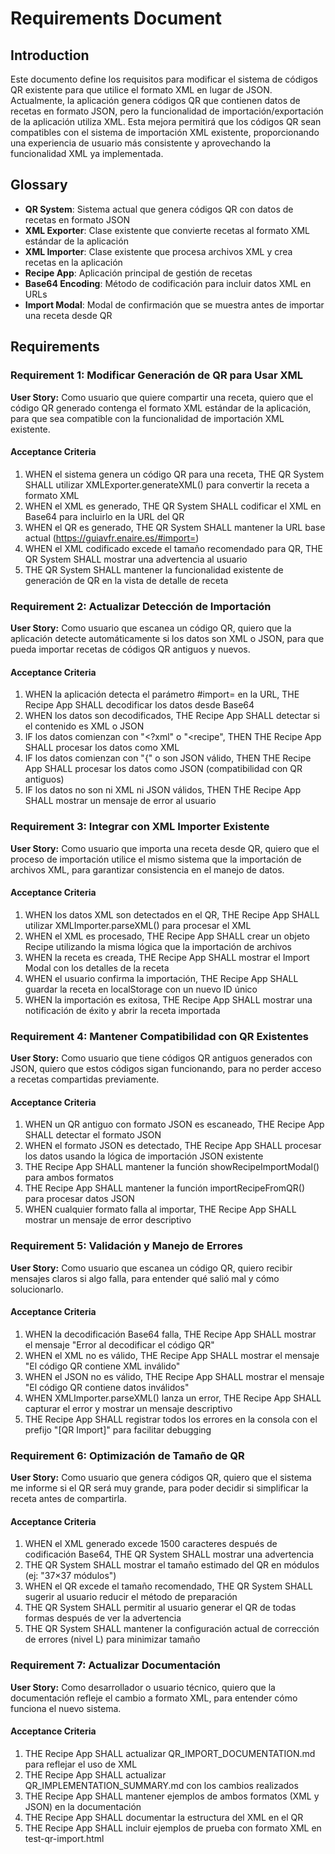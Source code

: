 # Requirements Document

## Introduction

Este documento define los requisitos para modificar el sistema de códigos QR existente para que utilice el formato XML en lugar de JSON. Actualmente, la aplicación genera códigos QR que contienen datos de recetas en formato JSON, pero la funcionalidad de importación/exportación de la aplicación utiliza XML. Esta mejora permitirá que los códigos QR sean compatibles con el sistema de importación XML existente, proporcionando una experiencia de usuario más consistente y aprovechando la funcionalidad XML ya implementada.

## Glossary

- **QR System**: Sistema actual que genera códigos QR con datos de recetas en formato JSON
- **XML Exporter**: Clase existente que convierte recetas al formato XML estándar de la aplicación
- **XML Importer**: Clase existente que procesa archivos XML y crea recetas en la aplicación
- **Recipe App**: Aplicación principal de gestión de recetas
- **Base64 Encoding**: Método de codificación para incluir datos XML en URLs
- **Import Modal**: Modal de confirmación que se muestra antes de importar una receta desde QR

## Requirements

### Requirement 1: Modificar Generación de QR para Usar XML

**User Story:** Como usuario que quiere compartir una receta, quiero que el código QR generado contenga el formato XML estándar de la aplicación, para que sea compatible con la funcionalidad de importación XML existente.

#### Acceptance Criteria

1. WHEN el sistema genera un código QR para una receta, THE QR System SHALL utilizar XMLExporter.generateXML() para convertir la receta a formato XML
2. WHEN el XML es generado, THE QR System SHALL codificar el XML en Base64 para incluirlo en la URL del QR
3. WHEN el QR es generado, THE QR System SHALL mantener la URL base actual (https://guiavfr.enaire.es/#import=)
4. WHEN el XML codificado excede el tamaño recomendado para QR, THE QR System SHALL mostrar una advertencia al usuario
5. THE QR System SHALL mantener la funcionalidad existente de generación de QR en la vista de detalle de receta

### Requirement 2: Actualizar Detección de Importación

**User Story:** Como usuario que escanea un código QR, quiero que la aplicación detecte automáticamente si los datos son XML o JSON, para que pueda importar recetas de códigos QR antiguos y nuevos.

#### Acceptance Criteria

1. WHEN la aplicación detecta el parámetro #import= en la URL, THE Recipe App SHALL decodificar los datos desde Base64
2. WHEN los datos son decodificados, THE Recipe App SHALL detectar si el contenido es XML o JSON
3. IF los datos comienzan con "<?xml" o "<recipe", THEN THE Recipe App SHALL procesar los datos como XML
4. IF los datos comienzan con "{" o son JSON válido, THEN THE Recipe App SHALL procesar los datos como JSON (compatibilidad con QR antiguos)
5. IF los datos no son ni XML ni JSON válidos, THEN THE Recipe App SHALL mostrar un mensaje de error al usuario

### Requirement 3: Integrar con XML Importer Existente

**User Story:** Como usuario que importa una receta desde QR, quiero que el proceso de importación utilice el mismo sistema que la importación de archivos XML, para garantizar consistencia en el manejo de datos.

#### Acceptance Criteria

1. WHEN los datos XML son detectados en el QR, THE Recipe App SHALL utilizar XMLImporter.parseXML() para procesar el XML
2. WHEN el XML es procesado, THE Recipe App SHALL crear un objeto Recipe utilizando la misma lógica que la importación de archivos
3. WHEN la receta es creada, THE Recipe App SHALL mostrar el Import Modal con los detalles de la receta
4. WHEN el usuario confirma la importación, THE Recipe App SHALL guardar la receta en localStorage con un nuevo ID único
5. WHEN la importación es exitosa, THE Recipe App SHALL mostrar una notificación de éxito y abrir la receta importada

### Requirement 4: Mantener Compatibilidad con QR Existentes

**User Story:** Como usuario que tiene códigos QR antiguos generados con JSON, quiero que estos códigos sigan funcionando, para no perder acceso a recetas compartidas previamente.

#### Acceptance Criteria

1. WHEN un QR antiguo con formato JSON es escaneado, THE Recipe App SHALL detectar el formato JSON
2. WHEN el formato JSON es detectado, THE Recipe App SHALL procesar los datos usando la lógica de importación JSON existente
3. THE Recipe App SHALL mantener la función showRecipeImportModal() para ambos formatos
4. THE Recipe App SHALL mantener la función importRecipeFromQR() para procesar datos JSON
5. WHEN cualquier formato falla al importar, THE Recipe App SHALL mostrar un mensaje de error descriptivo

### Requirement 5: Validación y Manejo de Errores

**User Story:** Como usuario que escanea un código QR, quiero recibir mensajes claros si algo falla, para entender qué salió mal y cómo solucionarlo.

#### Acceptance Criteria

1. WHEN la decodificación Base64 falla, THE Recipe App SHALL mostrar el mensaje "Error al decodificar el código QR"
2. WHEN el XML no es válido, THE Recipe App SHALL mostrar el mensaje "El código QR contiene XML inválido"
3. WHEN el JSON no es válido, THE Recipe App SHALL mostrar el mensaje "El código QR contiene datos inválidos"
4. WHEN XMLImporter.parseXML() lanza un error, THE Recipe App SHALL capturar el error y mostrar un mensaje descriptivo
5. THE Recipe App SHALL registrar todos los errores en la consola con el prefijo "[QR Import]" para facilitar debugging

### Requirement 6: Optimización de Tamaño de QR

**User Story:** Como usuario que genera códigos QR, quiero que el sistema me informe si el QR será muy grande, para poder decidir si simplificar la receta antes de compartirla.

#### Acceptance Criteria

1. WHEN el XML generado excede 1500 caracteres después de codificación Base64, THE QR System SHALL mostrar una advertencia
2. THE QR System SHALL mostrar el tamaño estimado del QR en módulos (ej: "37×37 módulos")
3. WHEN el QR excede el tamaño recomendado, THE QR System SHALL sugerir al usuario reducir el método de preparación
4. THE QR System SHALL permitir al usuario generar el QR de todas formas después de ver la advertencia
5. THE QR System SHALL mantener la configuración actual de corrección de errores (nivel L) para minimizar tamaño

### Requirement 7: Actualizar Documentación

**User Story:** Como desarrollador o usuario técnico, quiero que la documentación refleje el cambio a formato XML, para entender cómo funciona el nuevo sistema.

#### Acceptance Criteria

1. THE Recipe App SHALL actualizar QR_IMPORT_DOCUMENTATION.md para reflejar el uso de XML
2. THE Recipe App SHALL actualizar QR_IMPLEMENTATION_SUMMARY.md con los cambios realizados
3. THE Recipe App SHALL mantener ejemplos de ambos formatos (XML y JSON) en la documentación
4. THE Recipe App SHALL documentar la estructura del XML en el QR
5. THE Recipe App SHALL incluir ejemplos de prueba con formato XML en test-qr-import.html
